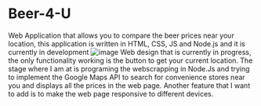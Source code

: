 # Beer-4-U
Web Application that allows you to compare the beer prices near your location, this application is written in HTML, CSS, JS and Node.js and it is currently in development
![image](https://github.com/JoseCasillas23/Beer-4-U/assets/91352408/d9a8dba8-1072-4598-afe9-4e6f1a013f72)
Web design that is currently in progress, the only functionality working is the button to get your current location.
The stage where I am at is programing the webscrapping in Node.Js and trying to implement the Google Maps API to search for convenience stores near you and displays all the prices in the web page.
Another feature that I want to add is to make the web page responsive to different devices. 
